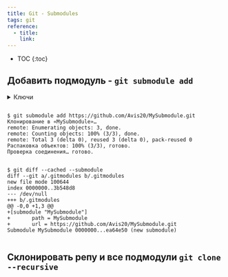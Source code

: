 ```yaml
---
title: Git - Submodules
tags: git
reference:
  - title: 
    link: 
---
```



* TOC 
{:toc}

## Добавить подмодуль - `git submodule add`

<details>
    <summary>
        Ключи
    </summary>
    <ul>
        <li><b>-a</b> = </li>
        <li><b>-a</b> = 
            <pre><code class="bash">
                content
            </code></pre>
        </li>
    </ul>

</details>

<pre><code class="perl">
$ git submodule add https://github.com/Avis20/MySubmodule.git
Клонирование в «MySubmodule»…
remote: Enumerating objects: 3, done.
remote: Counting objects: 100% (3/3), done.
remote: Total 3 (delta 0), reused 3 (delta 0), pack-reused 0
Распаковка объектов: 100% (3/3), готово.
Проверка соединения… готово.
</code></pre>

<pre><code class="perl">
$ git diff --cached --submodule 
diff --git a/.gitmodules b/.gitmodules
new file mode 100644
index 0000000..3b548d8
--- /dev/null
+++ b/.gitmodules
@@ -0,0 +1,3 @@
+[submodule "MySubmodule"]
+       path = MySubmodule
+       url = https://github.com/Avis20/MySubmodule.git
Submodule MySubmodule 0000000...ea64e50 (new submodule)

</code></pre>


## Склонировать репу и все подмодули `git clone --recursive`

